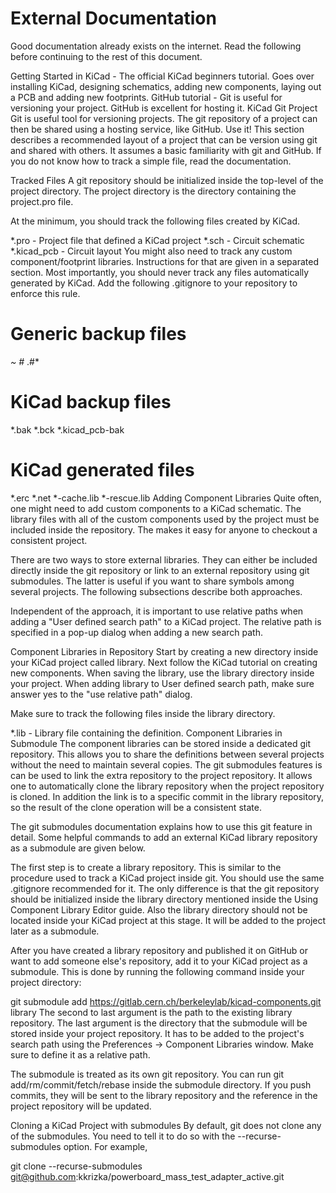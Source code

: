 <!-- TITLE: KiCAD Notes -->
<!-- SUBTITLE: Notes on getting started and best practices with KiCAD -->

# External Documentation
Good documentation already exists on the internet. Read the following before continuing to the rest of this document.

Getting Started in KiCad - The official KiCad beginners tutorial. Goes over installing KiCad, designing schematics, adding new components, laying out a PCB and adding new footprints.
GitHub tutorial - Git is useful for versioning your project. GitHub is excellent for hosting it.
KiCad Git Project
Git is useful tool for versioning projects. The git repository of a project can then be shared using a hosting service, like GitHub. Use it! This section describes a recommended layout of a project that can be version using git and shared with others. It assumes a basic familiarity with git and GitHub. If you do not know how to track a simple file, read the documentation.

Tracked Files
A git repository should be initialized inside the top-level of the project directory. The project directory is the directory containing the project.pro file.

At the minimum, you should track the following files created by KiCad.

*.pro - Project file that defined a KiCad project
*.sch - Circuit schematic
*.kicad_pcb - Circuit layout
You might also need to track any custom component/footprint libraries. Instructions for that are given in a separated section. Most importantly, you should never track any files automatically generated by KiCad. Add the following .gitignore to your repository to enforce this rule.

# Generic backup files
*~
\#*
.\#*

# KiCad backup files
*.bak
*.bck
*.kicad_pcb-bak

# KiCad generated files
*.erc
*.net
*-cache.lib
*-rescue.lib
Adding Component Libraries
Quite often, one might need to add custom components to a KiCad schematic. The library files with all of the custom components used by the project must be included inside the repository. The makes it easy for anyone to checkout a consistent project.

There are two ways to store external libraries. They can either be included directly inside the git repository or link to an external repository using git submodules. The latter is useful if you want to share symbols among several projects. The following subsections describe both approaches.

Independent of the approach, it is important to use relative paths when adding a "User defined search path" to a KiCad project. The relative path is specified in a pop-up dialog when adding a new search path.

Component Libraries in Repository
Start by creating a new directory inside your KiCad project called library. Next follow the KiCad tutorial on creating new components. When saving the library, use the library directory inside your project. When adding library to User defined search path, make sure answer yes to the "use relative path" dialog.

Make sure to track the following files inside the library directory.

*.lib - Library file containing the definition.
Component Libraries in Submodule
The component libraries can be stored inside a dedicated git repository. This allows you to share the definitions between several projects without the need to maintain several copies. The git submodules features is can be used to link the extra repository to the project repository. It allows one to automatically clone the library repository when the project repository is cloned. In addition the link is to a specific commit in the library repository, so the result of the clone operation will be a consistent state.

The git submodules documentation explains how to use this git feature in detail. Some helpful commands to add an external KiCad library repository as a submodule are given below.

The first step is to create a library repository. This is similar to the procedure used to track a KiCad project inside git. You should use the same .gitignore recommended for it. The only difference is that the git repository should be initialized inside the library directory mentioned inside the Using Component Library Editor guide. Also the library directory should not be located inside your KiCad project at this stage. It will be added to the project later as a submodule.

After you have created a library repository and published it on GitHub or want to add someone else's repository, add it to your KiCad project as a submodule. This is done by running the following command inside your project directory:

git submodule add https://gitlab.cern.ch/berkeleylab/kicad-components.git library
The second to last argument is the path to the existing library repository. The last argument is the directory that the submodule will be stored inside your project repository. It has to be added to the project's search path using the Preferences -> Component Libraries window. Make sure to define it as a relative path.

The submodule is treated as its own git repository. You can run git add/rm/commit/fetch/rebase inside the submodule directory. If you push commits, they will be sent to the library repository and the reference in the project repository will be updated.

Cloning a KiCad Project with submodules
By default, git does not clone any of the submodules. You need to tell it to do so with the --recurse-submodules option. For example,

git clone --recurse-submodules git@github.com:kkrizka/powerboard_mass_test_adapter_active.git
